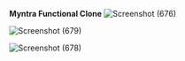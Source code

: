 **Myntra Functional Clone**
![Screenshot (676)](https://github.com/user-attachments/assets/a6cb2525-934f-4d43-91a1-a674bb042aed)

![Screenshot (679)](https://github.com/user-attachments/assets/ce3df6b8-b424-4506-913a-6d0030252f2f)

![Screenshot (678)](https://github.com/user-attachments/assets/602d331a-2396-4757-8400-519738916338)
